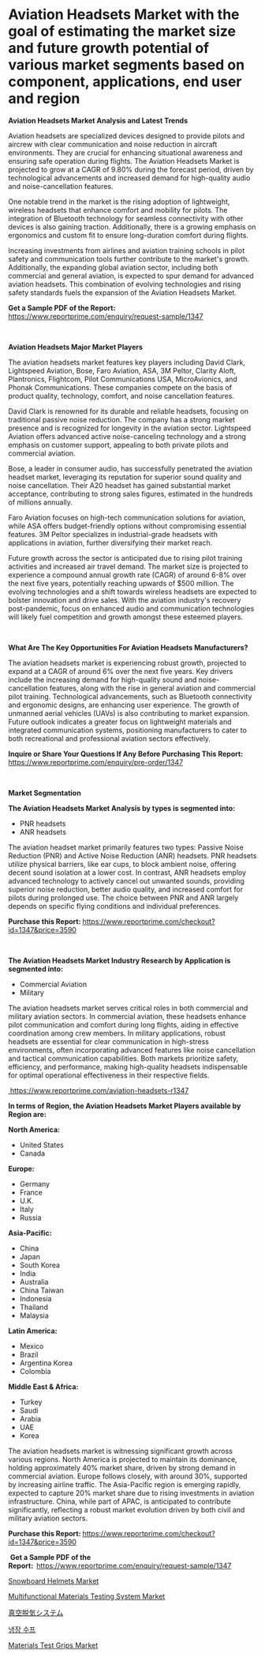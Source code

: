<p><h1>Aviation Headsets Market with the goal of estimating the market size and future growth potential of various market segments based on component, applications, end user and region</h1></p><p><strong>Aviation Headsets Market Analysis and Latest Trends</strong></p>
<p><p>Aviation headsets are specialized devices designed to provide pilots and aircrew with clear communication and noise reduction in aircraft environments. They are crucial for enhancing situational awareness and ensuring safe operation during flights. The Aviation Headsets Market is projected to grow at a CAGR of 9.80% during the forecast period, driven by technological advancements and increased demand for high-quality audio and noise-cancellation features. </p><p>One notable trend in the market is the rising adoption of lightweight, wireless headsets that enhance comfort and mobility for pilots. The integration of Bluetooth technology for seamless connectivity with other devices is also gaining traction. Additionally, there is a growing emphasis on ergonomics and custom fit to ensure long-duration comfort during flights. </p><p>Increasing investments from airlines and aviation training schools in pilot safety and communication tools further contribute to the market's growth. Additionally, the expanding global aviation sector, including both commercial and general aviation, is expected to spur demand for advanced aviation headsets. This combination of evolving technologies and rising safety standards fuels the expansion of the Aviation Headsets Market.</p></p>
<p><strong>Get a Sample PDF of the Report:&nbsp;</strong> <a href="https://www.reportprime.com/enquiry/request-sample/1347">https://www.reportprime.com/enquiry/request-sample/1347</a></p>
<p>&nbsp;</p>
<p><strong>Aviation Headsets Major Market Players</strong></p>
<p><p>The aviation headsets market features key players including David Clark, Lightspeed Aviation, Bose, Faro Aviation, ASA, 3M Peltor, Clarity Aloft, Plantronics, Flightcom, Pilot Communications USA, MicroAvionics, and Phonak Communications. These companies compete on the basis of product quality, technology, comfort, and noise cancellation features.</p><p>David Clark is renowned for its durable and reliable headsets, focusing on traditional passive noise reduction. The company has a strong market presence and is recognized for longevity in the aviation sector. Lightspeed Aviation offers advanced active noise-canceling technology and a strong emphasis on customer support, appealing to both private pilots and commercial aviation.</p><p>Bose, a leader in consumer audio, has successfully penetrated the aviation headset market, leveraging its reputation for superior sound quality and noise cancellation. Their A20 headset has gained substantial market acceptance, contributing to strong sales figures, estimated in the hundreds of millions annually. </p><p>Faro Aviation focuses on high-tech communication solutions for aviation, while ASA offers budget-friendly options without compromising essential features. 3M Peltor specializes in industrial-grade headsets with applications in aviation, further diversifying their market reach. </p><p>Future growth across the sector is anticipated due to rising pilot training activities and increased air travel demand. The market size is projected to experience a compound annual growth rate (CAGR) of around 6-8% over the next five years, potentially reaching upwards of $500 million. The evolving technologies and a shift towards wireless headsets are expected to bolster innovation and drive sales. With the aviation industry's recovery post-pandemic, focus on enhanced audio and communication technologies will likely fuel competition and growth amongst these esteemed players.</p></p>
<p>&nbsp;</p>
<p><strong>What Are The Key Opportunities For Aviation Headsets Manufacturers?</strong></p>
<p><p>The aviation headsets market is experiencing robust growth, projected to expand at a CAGR of around 6% over the next five years. Key drivers include the increasing demand for high-quality sound and noise-cancellation features, along with the rise in general aviation and commercial pilot training. Technological advancements, such as Bluetooth connectivity and ergonomic designs, are enhancing user experience. The growth of unmanned aerial vehicles (UAVs) is also contributing to market expansion. Future outlook indicates a greater focus on lightweight materials and integrated communication systems, positioning manufacturers to cater to both recreational and professional aviation sectors effectively.</p></p>
<p><strong>Inquire or Share Your Questions If Any Before Purchasing This Report:</strong> <a href="https://www.reportprime.com/enquiry/pre-order/1347">https://www.reportprime.com/enquiry/pre-order/1347</a></p>
<p>&nbsp;</p>
<p><strong>Market Segmentation</strong></p>
<p><strong>The Aviation Headsets Market Analysis by types is segmented into:</strong></p>
<p><ul><li>PNR headsets</li><li>ANR headsets</li></ul></p>
<p><p>The aviation headset market primarily features two types: Passive Noise Reduction (PNR) and Active Noise Reduction (ANR) headsets. PNR headsets utilize physical barriers, like ear cups, to block ambient noise, offering decent sound isolation at a lower cost. In contrast, ANR headsets employ advanced technology to actively cancel out unwanted sounds, providing superior noise reduction, better audio quality, and increased comfort for pilots during prolonged use. The choice between PNR and ANR largely depends on specific flying conditions and individual preferences.</p></p>
<p><strong>Purchase this Report:&nbsp;</strong><a href="https://www.reportprime.com/checkout?id=1347&price=3590">https://www.reportprime.com/checkout?id=1347&price=3590</a></p>
<p>&nbsp;</p>
<p><strong>The Aviation Headsets Market Industry Research by Application is segmented into:</strong></p>
<p><ul><li>Commercial Aviation</li><li>Military</li></ul></p>
<p><p>The aviation headsets market serves critical roles in both commercial and military aviation sectors. In commercial aviation, these headsets enhance pilot communication and comfort during long flights, aiding in effective coordination among crew members. In military applications, robust headsets are essential for clear communication in high-stress environments, often incorporating advanced features like noise cancellation and tactical communication capabilities. Both markets prioritize safety, efficiency, and performance, making high-quality headsets indispensable for optimal operational effectiveness in their respective fields.</p></p>
<p><a href="https://www.reportprime.com/aviation-headsets-r1347">&nbsp;https://www.reportprime.com/aviation-headsets-r1347</a></p>
<p><strong>In terms of Region, the Aviation Headsets Market Players available by Region are:</strong></p>
<p>
    <p> <strong> North America: </strong>
        <ul>
            <li>United States</li>
            <li>Canada</li>
        </ul>
        </p> 
    <p> <strong> Europe: </strong>
        <ul>
            <li>Germany</li>
            <li>France</li>
            <li>U.K.</li>
            <li>Italy</li>
            <li>Russia</li>
        </ul>
        </p> 
    <p> <strong> Asia-Pacific: </strong>
        <ul>
            <li>China</li>
            <li>Japan</li>
            <li>South Korea</li>
            <li>India</li>
            <li>Australia</li>
            <li>China Taiwan</li>
            <li>Indonesia</li>
            <li>Thailand</li>
            <li>Malaysia</li>
        </ul>
        </p> 
    <p> <strong> Latin America: </strong>
        <ul>
            <li>Mexico</li>
            <li>Brazil</li>
            <li>Argentina Korea</li>
            <li>Colombia</li>
        </ul>
        </p> 
    <p> <strong> Middle East & Africa: </strong>
        <ul>
            <li>Turkey</li>
            <li>Saudi</li>
            <li>Arabia</li>
            <li>UAE</li>
            <li>Korea</li>
        </ul>
    </p>
    </p>
<p><p>The aviation headsets market is witnessing significant growth across various regions. North America is projected to maintain its dominance, holding approximately 40% market share, driven by strong demand in commercial aviation. Europe follows closely, with around 30%, supported by increasing airline traffic. The Asia-Pacific region is emerging rapidly, expected to capture 20% market share due to rising investments in aviation infrastructure. China, while part of APAC, is anticipated to contribute significantly, reflecting a robust market evolution driven by both civil and military aviation sectors.</p></p>
<p><strong>Purchase this Report: </strong><a href="https://www.reportprime.com/checkout?id=1347&price=3590">https://www.reportprime.com/checkout?id=1347&price=3590</a></p>
<p>&nbsp;<strong>Get a Sample PDF of the Report:&nbsp;&nbsp;</strong><a href="https://www.reportprime.com/enquiry/request-sample/1347">https://www.reportprime.com/enquiry/request-sample/1347</a></p>
<p><strong></strong></p>
<p><p><a href="https://www.linkedin.com/pulse/snowboard-helmets-market-outlook-share-analysis-growth-trends-nhdjf?trackingId=hXo3iI1sQ%2BujVRp6jxOoyg%3D%3D">Snowboard Helmets Market</a></p><p><a href="https://issuu.com/reportprime-2/docs/multifunctional-materials-testing-s_03f0e2df5e03c4">Multifunctional Materials Testing System Market</a></p><p><a href="https://medium.com/@isaurapx9xsianez/2024%E5%B9%B4%E3%81%8B%E3%82%892031%E5%B9%B4%E3%81%AB%E3%81%8B%E3%81%91%E3%81%A6%E3%81%AE%E3%82%B0%E3%83%AD%E3%83%BC%E3%83%90%E3%83%AB%E7%9C%9F%E7%A9%BA%E8%84%B1%E3%82%AC%E3%82%B9%E3%82%B7%E3%82%B9%E3%83%86%E3%83%A0%E5%B8%82%E5%A0%B4%E3%81%AE%E5%8B%95%E5%90%91%E3%81%8B%E3%82%89%E6%88%A6%E7%95%A5%E3%81%B8%E3%81%AE%E3%83%8A%E3%83%93%E3%82%B2%E3%83%BC%E3%82%B7%E3%83%A7%E3%83%B3-ae1f9a3cfbaa">真空脱気システム</a></p><p><a href="https://medium.com/@coremtymerich56566/%EB%83%89%EC%9E%A5-%EC%88%98%ED%94%84-%EC%8B%9C%EC%9E%A5-%EC%98%88%EC%B8%A1-2024%EB%85%84%EB%B6%80%ED%84%B0-2031%EB%85%84%EA%B9%8C%EC%A7%80%EC%9D%98-%EA%B8%80%EB%A1%9C%EB%B2%8C-%EC%8B%9C%EC%9E%A5-%EB%8F%99%ED%96%A5%EA%B3%BC-%EB%B6%84%EC%84%9D-132%ED%8E%98%EC%9D%B4%EC%A7%80-%ED%8F%AC%ED%95%A8-58f32b25c8e2">냉장 수프</a></p><p><a href="https://issuu.com/reportprime-2/docs/materials-test-grips-market-size-20_7abd0afd8df89c">Materials Test Grips Market</a></p></p>